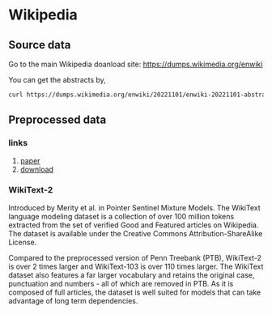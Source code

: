 # Wikipedia 

## Source data

Go to the main Wikipedia doanload site: https://dumps.wikimedia.org/enwiki

You can get the abstracts by,

```sh
curl https://dumps.wikimedia.org/enwiki/20221101/enwiki-20221101-abstract.xml.gz
```

## Preprocessed data

### links

1. [paper](https://paperswithcode.com/dataset/wikitext-2)
2. [download](https://blog.salesforceairesearch.com/the-wikitext-long-term-dependency-language-modeling-dataset/#download)

### WikiText-2

Introduced by Merity et al. in Pointer Sentinel Mixture Models. The WikiText language modeling dataset is a collection of over 100 million tokens extracted from the set of verified Good and Featured articles on Wikipedia. The dataset is available under the Creative Commons Attribution-ShareAlike License.

Compared to the preprocessed version of Penn Treebank (PTB), WikiText-2 is over 2 times larger and WikiText-103 is over 110 times larger. The WikiText dataset also features a far larger vocabulary and retains the original case, punctuation and numbers - all of which are removed in PTB. As it is composed of full articles, the dataset is well suited for models that can take advantage of long term dependencies.
